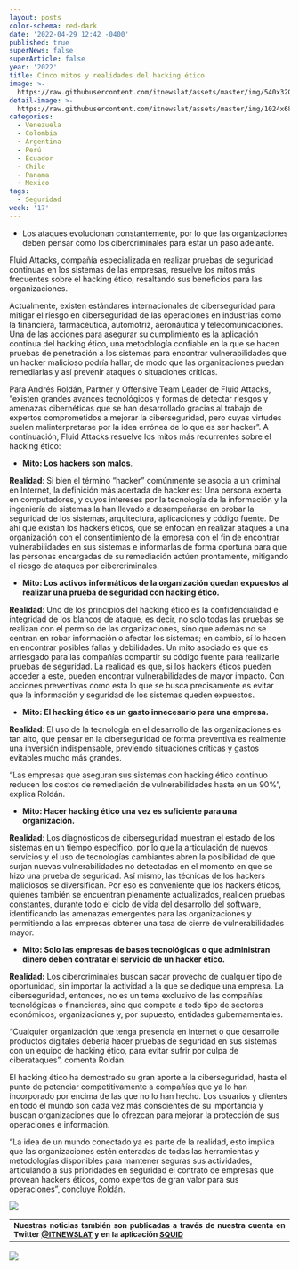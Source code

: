 ```yaml
---
layout: posts
color-schema: red-dark
date: '2022-04-29 12:42 -0400'
published: true
superNews: false
superArticle: false
year: '2022'
title: Cinco mitos y realidades del hacking ético
image: >-
  https://raw.githubusercontent.com/itnewslat/assets/master/img/540x320/Andres-Roldan-p.jpg
detail-image: >-
  https://raw.githubusercontent.com/itnewslat/assets/master/img/1024x680/Andres-Roldan-g.jpg
categories:
  - Venezuela
  - Colombia
  - Argentina
  - Perú
  - Ecuador
  - Chile
  - Panama
  - Mexico
tags:
  - Seguridad
week: '17'
---
```

- Los ataques evolucionan constantemente, por lo que las organizaciones deben pensar como los cibercriminales para estar un paso adelante.

Fluid Attacks, compañía especializada en realizar pruebas de seguridad continuas en los sistemas de las empresas, resuelve los mitos más frecuentes sobre el hacking ético, resaltando sus beneficios para las organizaciones.

Actualmente, existen estándares internacionales de ciberseguridad para mitigar el riesgo en ciberseguridad de las operaciones en industrias como la financiera, farmacéutica, automotriz, aeronáutica y telecomunicaciones. Una de las acciones para asegurar su cumplimiento es la aplicación continua del hacking ético, una metodología confiable en la que se hacen pruebas de penetración a los sistemas para encontrar vulnerabilidades que un hacker malicioso podría hallar, de modo que las organizaciones puedan remediarlas y así prevenir ataques o situaciones críticas.

Para Andrés Roldán, Partner y Offensive Team Leader de Fluid Attacks, “existen grandes avances tecnológicos y formas de detectar riesgos y amenazas cibernéticas que se han desarrollado gracias al trabajo de expertos comprometidos a mejorar la ciberseguridad, pero cuyas virtudes suelen malinterpretarse por la idea errónea de lo que es ser hacker”. A continuación, Fluid Attacks resuelve los mitos más recurrentes sobre el hacking ético:

- **Mito: Los hackers son malos**.
 
**Realidad**: Si bien el término “hacker” comúnmente se asocia a un criminal en Internet, la definición más acertada de hacker es: Una persona experta en computadores, y cuyos intereses por la tecnología de la información y la ingeniería de sistemas la han llevado a desempeñarse en probar la seguridad de los sistemas, arquitectura, aplicaciones y código fuente. De ahí que existan los hackers éticos, que se enfocan en realizar ataques a una organización con el consentimiento de la empresa con el fin de encontrar vulnerabilidades en sus sistemas e informarlas de forma oportuna para que las personas encargadas de su remediación actúen prontamente, mitigando el riesgo de ataques por cibercriminales.

- **Mito: Los activos informáticos de la organización quedan expuestos al realizar una prueba de seguridad con hacking ético.**

**Realidad**: Uno de los principios del hacking ético es la confidencialidad e integridad de los blancos de ataque, es decir, no solo todas las pruebas se realizan con el permiso de las organizaciones, sino que además no se centran en robar información o afectar los sistemas; en cambio, sí lo hacen en encontrar posibles fallas y debilidades. Un mito asociado es que es arriesgado para las compañías compartir su código fuente para realizarle pruebas de seguridad. La realidad es que, si los hackers éticos pueden acceder a este, pueden encontrar vulnerabilidades de mayor impacto. Con acciones preventivas como esta lo que se busca precisamente es evitar que la información y seguridad de los sistemas queden expuestos.

- **Mito: El hacking ético es un gasto innecesario para una empresa.**

**Realidad**: El uso de la tecnología en el desarrollo de las organizaciones es tan alto, que pensar en la ciberseguridad de forma preventiva es realmente una inversión indispensable, previendo situaciones críticas y gastos evitables mucho más grandes.

“Las empresas que aseguran sus sistemas con hacking ético continuo reducen los costos de remediación de vulnerabilidades hasta en un 90%”, explica Roldán.

- **Mito: Hacer hacking ético una vez es suficiente para una organización.**

**Realidad**: Los diagnósticos de ciberseguridad muestran el estado de los sistemas en un tiempo específico, por lo que la articulación de nuevos servicios y el uso de tecnologías cambiantes abren la posibilidad de que surjan nuevas vulnerabilidades no detectadas en el momento en que se hizo una prueba de seguridad. Así mismo, las técnicas de los hackers maliciosos se diversifican. Por eso es conveniente que los hackers éticos, quienes también se encuentran plenamente actualizados, realicen pruebas constantes, durante todo el ciclo de vida del desarrollo del software, identificando las amenazas emergentes para las organizaciones y permitiendo a las empresas obtener una tasa de cierre de vulnerabilidades mayor.

- **Mito: Solo las empresas de bases tecnológicas o que administran dinero deben contratar el servicio de un hacker ético.**

**Realidad:** Los cibercriminales buscan sacar provecho de cualquier tipo de oportunidad, sin importar la actividad a la que se dedique una empresa. La ciberseguridad, entonces, no es un tema exclusivo de las compañías tecnológicas o financieras, sino que compete a todo tipo de sectores económicos, organizaciones y, por supuesto, entidades gubernamentales.

“Cualquier organización que tenga presencia en Internet o que desarrolle productos digitales debería hacer pruebas de seguridad en sus sistemas con un equipo de hacking ético, para evitar sufrir por culpa de ciberataques”, comenta Roldán.

El hacking ético ha demostrado su gran aporte a la ciberseguridad, hasta el punto de potenciar competitivamente a compañías que ya lo han incorporado por encima de las que no lo han hecho. Los usuarios y clientes en todo el mundo son cada vez más conscientes de su importancia y buscan organizaciones que lo ofrezcan para mejorar la protección de sus operaciones e información.

“La idea de un mundo conectado ya es parte de la realidad, esto implica que las organizaciones estén enteradas de todas las herramientas y metodologías disponibles para mantener seguras sus actividades, articulando a sus prioridades en seguridad el contrato de empresas que provean hackers éticos, como expertos de gran valor para sus operaciones”, concluye Roldán.

![]({https://raw.githubusercontent.com/itnewslat/assets/master/img/540x320/Andres-Roldan-p.jpg)

<table style="height: 42px;" width="569">
<tbody>
<tr>
<td style="text-align: justify;"><sub><strong>Nuestras noticias también son publicadas a través de nuestra cuenta en Twitter <a href="https://twitter.com/itnewslat?lang=es">@ITNEWSLAT</a> y en la aplicación <a href="https://squidapp.co/en/">SQUID</a></strong></sub></td>
</tr>
</tbody>
</table>

<img src="https://tracker.metricool.com/c3po.jpg?hash=56f88a41e39ab42c063cc51676587a04"/>